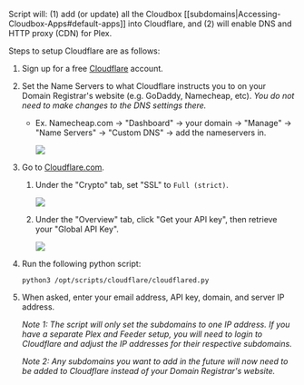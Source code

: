 Script will: (1) add (or update) all the Cloudbox [[subdomains|Accessing-Cloudbox-Apps#default-apps]] into Cloudflare, and (2) will enable DNS and HTTP proxy (CDN) for Plex.

Steps to setup Cloudflare are as follows:

1. Sign up for a free [Cloudflare](https://www.cloudflare.com/) account.

1. Set the Name Servers to what Cloudflare instructs you to on your Domain Registrar's website (e.g. GoDaddy, Namecheap, etc). _You do not need to make changes to the DNS settings there._

   - Ex. Namecheap.com -> "Dashboard" -> your domain -> "Manage" -> "Name Servers" -> "Custom DNS" -> add the nameservers in.

     ![](https://i.imgur.com/K4OI1XD.png)

1. Go to [Cloudflare.com](https://www.cloudflare.com/).

   1. Under the "Crypto" tab, set "SSL" to `Full (strict)`.

      ![](https://i.imgur.com/ph1pNZx.png)

   1. Under the "Overview" tab, click "Get your API key", then retrieve your "Global API Key".

      ![](https://i.imgur.com/9ANNz68.png)

1. Run the following python script:

   ```
   python3 /opt/scripts/cloudflare/cloudflared.py
   ```

1. When asked, enter your email address, API key, domain, and server IP address.

   _Note 1: The script will only set the subdomains to one IP address. If you have a separate Plex and Feeder setup, you will need to login to Cloudflare and adjust the IP addresses for their respective subdomains._


   _Note 2: Any subdomains you want to add in the future will now need to be added to Cloudflare instead of your Domain Registrar's website._

